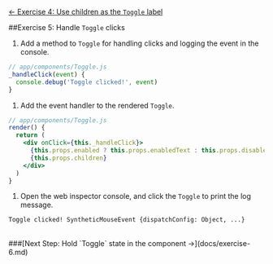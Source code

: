 [&larr; Exercise 4: Use children as the `Toggle` label](docs/exercise-4.md)

##Exercise 5: Handle `Toggle` clicks
1. Add a method to `Toggle` for handling clicks and logging the event in the console.
  ```jsx
  // app/components/Toggle.js
  _handleClick(event) {
    console.debug('Toggle clicked!', event)
  }
  ```

1. Add the event handler to the rendered `Toggle`.
  ```jsx
  // app/components/Toggle.js
  render() {
    return (
      <div onClick={this._handleClick}>
        {this.props.enabled ? this.props.enabledText : this.props.disabledText}:
        {this.props.children}
      </div>
    )
  }
  ```

1. Open the web inspector console, and click the `Toggle` to print the log message.
  ```
  Toggle clicked! SyntheticMouseEvent {dispatchConfig: Object, ...}
  ```


<br>
###[Next Step: Hold `Toggle` state in the component &rarr;](docs/exercise-6.md)
